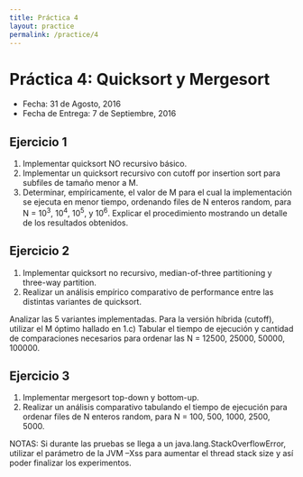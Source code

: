 ```yaml
---
title: Práctica 4
layout: practice
permalink: /practice/4
---
```


# Práctica 4: Quicksort y Mergesort

* Fecha: 31 de Agosto, 2016
* Fecha de Entrega: 7 de Septiembre, 2016

## Ejercicio 1

1. Implementar quicksort NO recursivo básico.
2. Implementar un quicksort recursivo con cutoff por insertion sort para subfiles de tamaño menor a M.
3. Determinar, empíricamente, el valor de M para el cual la implementación se ejecuta en menor tiempo, ordenando files de N enteros random, para N = 10<sup>3</sup>, 10<sup>4</sup>, 10<sup>5</sup>, y 10<sup>6</sup>. Explicar el procedimiento mostrando un detalle de los resultados obtenidos.

## Ejercicio 2

1. Implementar quicksort no recursivo, median-of-three partitioning y three-way partition.
2. Realizar un análisis empírico comparativo de performance entre las distintas variantes de quicksort. 

Analizar las 5 variantes implementadas. Para la versión híbrida (cutoff), utilizar el M óptimo hallado en 1.c)
Tabular el tiempo de ejecución y cantidad de comparaciones necesarios para ordenar las N = 12500, 25000, 50000, 100000.

## Ejercicio 3

1. Implementar mergesort top-down y bottom-up.
2. Realizar un análisis comparativo tabulando el tiempo de ejecución para ordenar files de N enteros random, para N = 100, 500, 1000, 2500, 5000.

NOTAS:
Si durante las pruebas se llega a un java.lang.StackOverflowError, utilizar el parámetro de la JVM –Xss para aumentar el thread stack size y así poder finalizar los experimentos.

